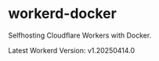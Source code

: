 # workerd-docker 
Selfhosting Cloudflare Workers with Docker.

Latest Workerd Version: v1.20250414.0